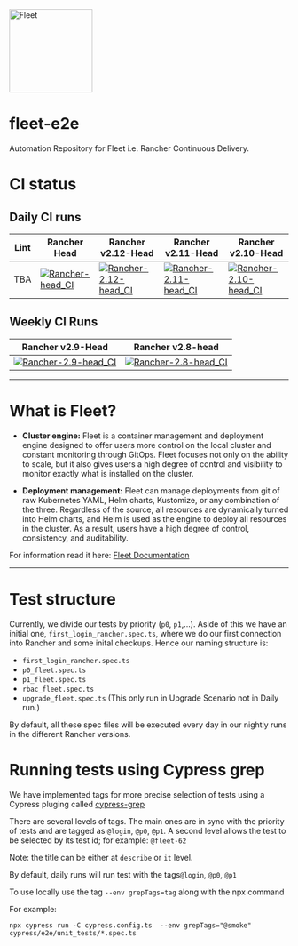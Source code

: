<img src="https://www.rancher.com/assets/img/brand-guidelines/project-logos/fleet/logo-horizontal-fleet.svg" width="150" alt="Fleet"> 

# fleet-e2e
Automation Repository for Fleet i.e. Rancher Continuous Delivery.

# CI status

## Daily CI runs
|Lint| Rancher Head | Rancher v2.12-Head | Rancher v2.11-Head | Rancher v2.10-Head
|---|---|---|---|---|
|TBA|[![Rancher-head_CI](https://github.com/rancher/fleet-e2e/actions/workflows/ui-rm_head.yaml/badge.svg?branch=main)](https://github.com/rancher/fleet-e2e/actions/workflows/ui-rm_head.yaml)|[![Rancher-2.12-head_CI](https://github.com/rancher/fleet-e2e/actions/workflows/ui-rm_head_2.12.yaml/badge.svg?branch=main)](https://github.com/rancher/fleet-e2e/actions/workflows/ui-rm_head_2.12.yaml)|[![Rancher-2.11-head_CI](https://github.com/rancher/fleet-e2e/actions/workflows/ui-rm_head_2.11.yaml/badge.svg?branch=main)](https://github.com/rancher/fleet-e2e/actions/workflows/ui-rm_head_2.11.yaml)| [![Rancher-2.10-head_CI](https://github.com/rancher/fleet-e2e/actions/workflows/ui-rm_head_2.10.yaml/badge.svg?branch=main)](https://github.com/rancher/fleet-e2e/actions/workflows/ui-rm_head_2.10.yaml)|

## Weekly CI Runs
| Rancher v2.9-Head | Rancher v2.8-head |
|---|---|
| [![Rancher-2.9-head_CI](https://github.com/rancher/fleet-e2e/actions/workflows/ui-rm_head_2.9.yaml/badge.svg?branch=main)](https://github.com/rancher/fleet-e2e/actions/workflows/ui-rm_head_2.9.yaml) |[![Rancher-2.8-head_CI](https://github.com/rancher/fleet-e2e/actions/workflows/ui-rm_head_2.8.yaml/badge.svg?branch=main)](https://github.com/rancher/fleet-e2e/actions/workflows/ui-rm_head_2.8.yaml)|

---

# What is Fleet?

- **Cluster engine:** Fleet is a container management and deployment engine designed to offer users more control on the local cluster and constant monitoring through GitOps. Fleet focuses not only on the ability to scale, but it also gives users a high degree of control and visibility to monitor exactly what is installed on the cluster.

- **Deployment management:** Fleet can manage deployments from git of raw Kubernetes YAML, Helm charts, Kustomize, or any combination of the three. Regardless of the source, all resources are dynamically turned into Helm charts, and Helm is used as the engine to deploy all resources in the cluster. As a result, users have a high degree of control, consistency, and auditability.

For information read it here: [Fleet Documentation](https://fleet.rancher.io/)

---

# Test structure
Currently, we divide our tests by priority (`p0`, `p1`,...). Aside of this we have an initial one, `first_login_rancher.spec.ts`, where we do our first connection into Rancher and some inital checkups. Hence our naming structure is:

- `first_login_rancher.spec.ts` 
- `p0_fleet.spec.ts`
- `p1_fleet.spec.ts`
- `rbac_fleet.spec.ts`
- `upgrade_fleet.spec.ts` (This only run in Upgrade Scenario not in Daily run.)

By default, all these spec files will be executed every day in our nightly runs in the different Rancher versions.

# Running tests using Cypress grep
We have implemented tags for more precise selection of tests using a Cypress pluging called [cypress-grep](https://github.com/cypress-io/cypress/tree/develop/npm/grep)

There are several levels of tags. The main ones are in sync with the priority of tests and are tagged as `@login`, `@p0`, `@p1`. A second level allows the test to be selected by its test id; for example: `@fleet-62`

Note: the title can be either at `describe` or `it` level.

By default, daily runs will run test with the tags`@login`, `@p0`, `@p1`

To use locally use the tag `--env grepTags=tag` along with the npx command

For example:
```
npx cypress run -C cypress.config.ts  --env grepTags="@smoke" cypress/e2e/unit_tests/*.spec.ts
``` 




